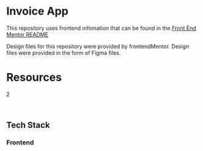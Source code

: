 # Invoice App

<!-- Coffeeroasters is a simple online coffee retailer that specializes in quick and efficient delivery of our premium roast coffee. -->

This repository uses frontend infomation that can be found in the [Front End Mentor README](./frontendMentorREADME.md)

Design files for this repository were provided by frontendMentor.  Design files were provided in the form of Figma files.

# Resources

<!-- - [Front End Site - Hosted on Netlify](https://coffeeroasters-adm.netlify.app/) -->

2

<br />

## Tech Stack
### Frontend
<!-- * React
* Redux
* SASS Styling -->